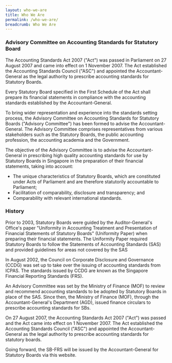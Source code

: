 ```yaml
---
layout: who-we-are
title: Who We Are
permalink: /who-we-are/
breadcrumb: Who We Are
---
```


### **Advisory Committee on Accounting Standards for Statutory Board**

The Accounting Standards Act 2007 ("Act") was passed in Parliament on 27 August 2007 and came into effect on 1 November 2007. The Act established the Accounting Standards Council ("ASC") and appointed the Accountant-General as the legal authority to prescribe accounting standards for Statutory Boards.

Every Statutory Board specified in the First Schedule of the Act shall prepare its financial statements in compliance with the accounting standards established by the Accountant-General.

To bring wider representation and experience into the standards setting process, the Advisory Committee on Accounting Standards for Statutory Boards ("Advisory Committee") has been formed to advise the Accountant-General. The Advisory Committee comprises representatives from various stakeholders such as the Statutory Boards, the public accounting profession, the accounting academia and the Government.

The objective of the Advisory Committee is to advise the Accountant-General in prescribing high quality accounting standards for use by Statutory Boards in Singapore in the preparation of their financial statements, taking into account:

* The unique characteristics of Statutory Boards, which are constituted under Acts of Parliament and are therefore statutorily accountable to Parliament;
* Facilitation of comparability, disclosure and transparency; and
* Comparability with relevant international standards.


### **History**

Prior to 2003, Statutory Boards were guided by the Auditor-General's Office's paper "Uniformity in Accounting Treatment and Presentation of Financial Statements of Statutory Boards" (Uniformity Paper) when preparing their financial statements. The Uniformity Paper required Statutory Boards to follow the Statements of Accounting Standards (SAS) and provided guidelines for areas not covered by the SAS

In August 2002, the Council on Corporate Disclosure and Governance (CCDG) was set up to take over the issuing of accounting standards from ICPAS. The standards issued by CCDG are known as the Singapore Financial Reporting Standards (FRS).

An Advisory Committee was set by the Ministry of Finance (MOF) to review and recommend accounting standards to be adopted by Statutory Boards in place of the SAS. Since then, the Ministry of Finance (MOF), through the Accountant-General's Department (AGD), issued finance circulars to prescribe accounting standards for SBs.

On 27 August 2007, the Accounting Standards Act 2007 ("Act") was passed and the Act came into effect on 1 November 2007. The Act established the Accounting Standards Council ("ASC") and appointed the Accountant-General as the legal authority to prescribe accounting standards for statutory boards.

Going forward, the SB-FRS will be issued by the Accountant-General for Statutory Boards via this website.
